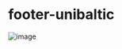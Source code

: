 # footer-unibaltic

![image](https://user-images.githubusercontent.com/69982831/112631693-19a84f80-8e2f-11eb-9102-9f22bab0a7c5.png)
